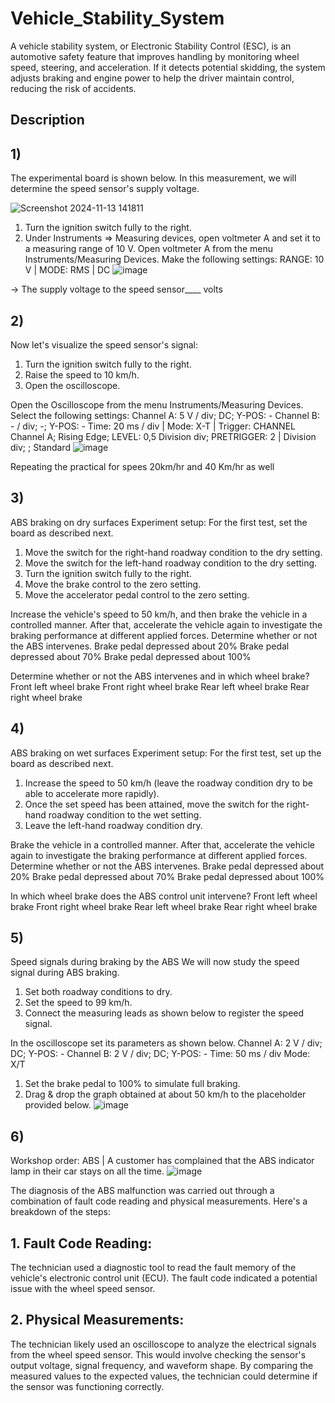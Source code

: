 # Vehicle_Stability_System
A vehicle stability system, or Electronic Stability Control (ESC), is an automotive safety feature that improves handling by monitoring wheel speed, steering, and acceleration. If it detects potential skidding, the system adjusts braking and engine power to help the driver maintain control, reducing the risk of accidents.

## Description
## 1)
The experimental board is shown below. In this measurement, we will determine the speed
sensor's supply voltage.

![Screenshot 2024-11-13 141811](https://github.com/user-attachments/assets/b300bf2d-9db8-4c73-b89e-5e3534a3173f)

1. Turn the ignition switch fully to the right.
2. Under Instruments => Measuring devices, open voltmeter A and set it to a measuring range of 10 V.
Open voltmeter A from the menu Instruments/Measuring Devices.
Make the following settings:
RANGE: 10 V | MODE: RMS | DC
![image](https://github.com/user-attachments/assets/0c674a2f-bfac-4b99-afa1-2c1a628ae322)

-> The supply voltage to the speed sensor____ volts
## 2)
Now let's visualize the speed sensor's signal:

1. Turn the ignition switch fully to the right.
2. Raise the speed to 10 km/h.
3. Open the oscilloscope.

Open the Oscilloscope from the menu Instruments/Measuring Devices.
Select the following settings:
Channel A: 5 V / div; DC; Y-POS: -
Channel B: - / div; -; Y-POS: -
Time: 20 ms / div | Mode: X-T | Trigger: CHANNEL Channel A; Rising Edge;
LEVEL: 0,5 Division div; PRETRIGGER: 2 | Division div; ; Standard
![image](https://github.com/user-attachments/assets/e0e4add8-70ad-487d-8a8a-3118fb99409b)

Repeating the practical for spees 20km/hr and 40 Km/hr as well
## 3)
ABS braking on dry surfaces
Experiment setup:
For the first test, set the board as described next.
1. Move the switch for the right-hand roadway condition to the dry setting.
2. Move the switch for the left-hand roadway condition to the dry setting.
3. Turn the ignition switch fully to the right.
4. Move the brake control to the zero setting.
5. Move the accelerator pedal control to the zero setting.

Increase the vehicle's speed to 50 km/h, and then brake the vehicle in a controlled manner.
After that, accelerate the vehicle again to investigate the braking performance at different
applied forces. Determine whether or not the ABS intervenes.
Brake pedal depressed about 20%
Brake pedal depressed about 70%
Brake pedal depressed about 100%

Determine whether or not the ABS intervenes and in which wheel brake?
Front left wheel brake
Front right wheel brake
Rear left wheel brake
Rear right wheel brake

## 4)
ABS braking on wet surfaces
Experiment setup:
For the first test, set up the board as described next.
1. Increase the speed to 50 km/h (leave the roadway condition dry to be able to accelerate
more rapidly).
2. Once the set speed has been attained, move the switch for the right-hand roadway condition
to the wet setting.
3. Leave the left-hand roadway condition dry.

Brake the vehicle in a controlled manner. After that, accelerate the vehicle again to
investigate the braking performance at different applied forces. Determine whether or not the
ABS intervenes.
Brake pedal depressed about 20%
Brake pedal depressed about 70%
Brake pedal depressed about 100%

In which wheel brake does the ABS control unit intervene?
Front left wheel brake
Front right wheel brake
Rear left wheel brake
Rear right wheel brake

## 5)

Speed signals during braking by the ABS
We will now study the speed signal during ABS braking.
1. Set both roadway conditions to dry.
2. Set the speed to 99 km/h.
3. Connect the measuring leads as shown below to register the speed signal.

In the oscilloscope set its parameters as shown below.
Channel A: 2 V / div; DC; Y-POS: -
Channel B: 2 V / div; DC; Y-POS: -
Time: 50 ms / div
Mode: X/T

1. Set the brake pedal to 100% to simulate full braking.
2. Drag & drop the graph obtained at about 50 km/h to the placeholder provided below.
![image](https://github.com/user-attachments/assets/78f8e6d7-a10b-49a1-b8c4-cac8dee1fe0a)

## 6)
Workshop order: ABS | A customer has complained that the ABS indicator lamp in their car stays on all the time.
![image](https://github.com/user-attachments/assets/e43062b1-3231-469a-8c27-6216c9dd3a4d)

The diagnosis of the ABS malfunction was carried out through a combination of fault code reading and physical measurements. Here's a breakdown of the steps:
## 1. Fault Code Reading:
The technician used a diagnostic tool to read the fault memory of the vehicle's electronic control unit (ECU).
The fault code indicated a potential issue with the wheel speed sensor.
## 2. Physical Measurements:
The technician likely used an oscilloscope to analyze the electrical signals from the wheel speed sensor.
This would involve checking the sensor's output voltage, signal frequency, and waveform shape.
By comparing the measured values to the expected values, the technician could determine if the sensor was functioning correctly.


